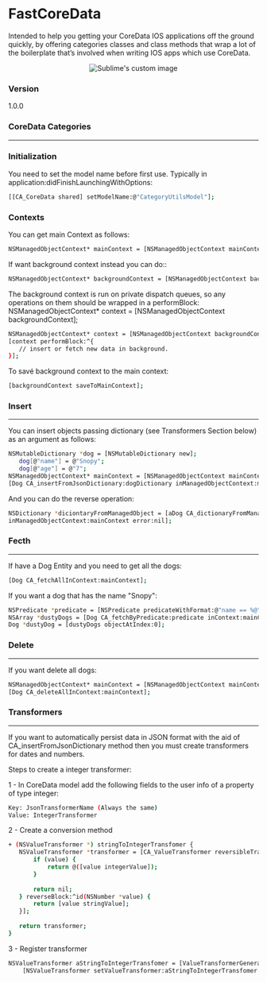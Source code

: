# FastCoreData

Intended to help you getting your CoreData IOS applications off the ground quickly, by offering categories classes and class methods that wrap a lot of the boilerplate that’s involved when writing IOS apps which use CoreData.

<p align="center">
  <img src="http://zbutton.files.wordpress.com/2011/03/macosx_data_coredata_20090925.png" alt="Sublime's custom image"/>
</p>

 
### Version
1.0.0

### CoreData Categories
--------
### Initialization

 You need to set the model name before first use. Typically in application:didFinishLaunchingWithOptions:
 ```sh
[[CA_CoreData shared] setModelName:@"CategoryUtilsModel"];
```
### Contexts

You can get main Context as follows:
 ```sh
NSManagedObjectContext* mainContext = [NSManagedObjectContext mainContext];
```
If want background context instead you can do::
 ```sh
NSManagedObjectContext* backgroundContext = [NSManagedObjectContext backgroundContext];
```
The background context is run on private dispatch queues, so any operations on them should be wrapped in a performBlock:
NSManagedObjectContext* context = [NSManagedObjectContext backgroundContext];
 ```sh
NSManagedObjectContext* context = [NSManagedObjectContext backgroundContext];
[context performBlock:^{
    // insert or fetch new data in background.
}];
```
To savé background context to the main context:
 ```sh
 [backgroundContext saveToMainContext];
```
### Insert
----------

You can insert objects passing dictionary (see Transformers Section below) as an argument as follows:
 ```sh
NSMutableDictionary *dog = [NSMutableDictionary new];
    dog[@"name"] = @"Snopy";
    dog[@"age"] = @"7";
NSManagedObjectContext* mainContext = [NSManagedObjectContext mainContext];
[Dog CA_insertFromJsonDictionary:dogDictionary inManagedObjectContext:mainContext error:nil];
```
And you can do the reverse operation:
 ```sh
 NSDictionary *diciontaryFromManagedObject = [aDog CA_dictionaryFromManagedObject];
inManagedObjectContext:mainContext error:nil];
```
### Fecth
--------

If have a Dog Entity and you need to get all the dogs:
 ```sh
[Dog CA_fetchAllInContext:mainContext];
```
If you want a dog that has the name "Snopy":
 ```sh
NSPredicate *predicate = [NSPredicate predicateWithFormat:@"name == %@",@"Snopy"];
NSArray *dustyDogs = [Dog CA_fetchByPredicate:predicate inContext:mainContext];
Dog *dustyDog = [dustyDogs objectAtIndex:0];
```
### Delete
-------

If you want delete all dogs:
 ```sh
NSManagedObjectContext* mainContext = [NSManagedObjectContext mainContext];
 [Dog CA_deleteAllInContext:mainContext];
```

### Transformers
--------

If you want to automatically persist data in JSON format with the aid of CA_insertFromJsonDictionary method then you must create transformers for dates and numbers.


Steps to create a integer transformer:

1 - In CoreData model add the following fields to the user info of a property of type integer:

 ```sh
Key: JsonTransformerName (Always the same)
Value: IntegerTransformer
```

2 - Create a conversion method

 ```sh
+ (NSValueTransformer *) stringToIntegerTransfomer {
    NSValueTransformer *transformer = [CA_ValueTransformer reversibleTransformerWithForwardBlock:^id(NSString *value) {
        if (value) {
            return @([value integerValue]);
        }
        
        return nil;
    } reverseBlock:^id(NSNumber *value) {
        return [value stringValue];
    }];
    
    return transformer;
}
```

3 -  Register transformer

```sh
NSValueTransformer aStringToIntegerTransfomer = [ValueTransformerGenerator stringToIntegerTransfomer];
    [NSValueTransformer setValueTransformer:aStringToIntegerTransfomer forName:@"IntegerTransformer"];
```

